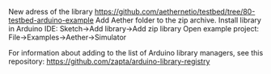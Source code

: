 New adress of the library https://github.com/aethernetio/testbed/tree/80-testbed-arduino-example
Add Aether folder to the zip archive.
Install library in Arduino IDE: Sketch->Add library->Add zip library
Open example project: File->Examples->Aether->Simulator

For information about adding to the list of Arduino library managers, see this repository:
https://github.com/zapta/arduino-library-registry